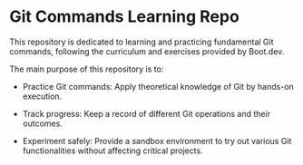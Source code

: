 # Git Commands Learning Repo
This repository is dedicated to learning and practicing fundamental Git commands, following the curriculum and exercises provided by Boot.dev.

The main purpose of this repository is to:

- Practice Git commands: Apply theoretical knowledge of Git by hands-on execution.

- Track progress: Keep a record of different Git operations and their outcomes.

- Experiment safely: Provide a sandbox environment to try out various Git functionalities without affecting critical projects.
